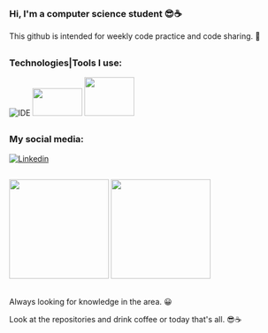 ### Hi, I'm a computer science student 😎☕
 
 This github is intended for weekly code practice and code sharing. 🤗
 ##
 ### Technologies|Tools I use:
 
![IDE](https://img.shields.io/badge/Visual_Studio_Code-0078D4?style=for-the-badge&logo=visual%20studio%20code&logoColor=white)
  <img height="50" width="90" src="https://cdn.jsdelivr.net/gh/devicons/devicon/icons/java/java-original-wordmark.svg" />
  <img img height="70" width="90" src="https://cdn.jsdelivr.net/gh/devicons/devicon/icons/dart/dart-plain-wordmark.svg"/>

           
##
 ### My social media:

[![Linkedin](https://img.shields.io/badge/LinkedIn-0077B5?style=for-the-badge&logo=linkedin&logoColor=white)](https://www.linkedin.com/in/hanspeterdietiker)

 
##

<div>
<img height="180em" src="https://github-readme-stats.vercel.app/api?username=hanspeterdietiker&theme=aura&show_icons=true"/>

<img height="180em" src="https://github-readme-stats.vercel.app/api/top-langs/?username=hanspeterdietiker&layout=compact&langs_count=16&theme=aura"/>
</div>

##

Always looking for knowledge in the area. 😀

Look at the repositories and drink coffee or today that's all. 😎☕

